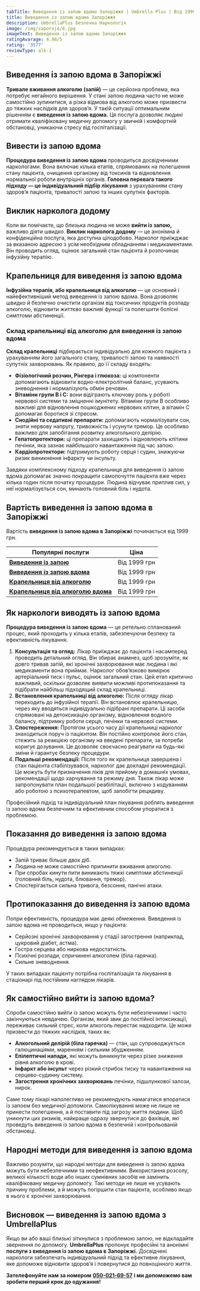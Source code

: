 ```yaml
---
tabTitle: Виведення із запою вдома Запоріжжя | Umbrella Plus | Від 1999 грн
title: Виведення із запою вдома Запоріжжя
description: UmbrellaPlus Безпечна Наркологія
image: /img/zaporoje/4.jpg
imageText: Виведення із запою вдома Запоріжжя
ratingAvarage: 4.98/5
rating: '3577'
reviewType: alk-1
---
```


## Виведення із запою вдома в Запоріжжі

**Тривале вживання алкоголю (запій)** — це серйозна проблема, яка потребує негайного вирішення. У стані запою людина часто не може самостійно зупинитися, а різка відмова від алкоголю може призвести до тяжких наслідків для здоров’я. У такій ситуації оптимальним рішенням є **виведення із запою вдома.** Ця послуга дозволяє людині отримати кваліфіковану медичну допомогу у звичній і комфортній обстановці, уникаючи стресу від госпіталізації.

## Вивести із запою вдома

**Процедура виведення із запою вдома** проводиться досвідченими наркологами. Вона включає кілька етапів, спрямованих на полегшення стану пацієнта, очищення організму від токсинів та відновлення нормальної роботи внутрішніх органів. **Головна перевага такого підходу — це індивідуальний підбір лікування** з урахуванням стану здоров’я пацієнта, тривалості запою та інших супутніх факторів.

## Виклик нарколога додому

Коли ви помічаєте, що близька людина не може **вийти із запою,** важливо діяти швидко. **Виклик нарколога додому** — це анонімна й конфіденційна послуга, яка доступна цілодобово. Нарколог приїжджає за вказаною адресою з усім необхідним обладнанням і медикаментами. Він проводить огляд, оцінює загальний стан пацієнта й розпочинає інфузійну терапію.

## Крапельниця для виведення із запою вдома

**Інфузійна терапія, або крапельниця від алкоголю** — це основний і найефективніший метод виведення із запою вдома. Вона дозволяє швидко й безпечно очистити організм від токсичних продуктів розпаду алкоголю, відновити життєво важливі функції та полегшити болісні симптоми абстиненції.

### Склад крапельниці від алкоголю для виведення із запою вдома

**Склад крапельниці** підбирається індивідуально для кожного пацієнта з урахуванням його загального стану, тривалості запою та наявності супутніх захворювань. Як правило, до її складу входять:

* **Фізіологічний розчин, Рінгера і глюкоза:** ці компоненти допомагають відновити водно-електролітний баланс, усувають зневоднення і нормалізують обмін речовин.
* **Вітаміни групи В і С:** вони відіграють ключову роль у роботі нервової системи та зміцненні імунітету. Вітаміни групи В особливо важливі для відновлення пошкоджених нервових клітин, а вітамін С допомагає боротися зі стресом.
* **Снодійні та седативні препарати:** допомагають нормалізувати сон, зняти нервову напругу, тривожність і усунути тремор. Це особливо важливо для запобігання розвитку алкогольного делірію.
* **Гепатопротектори:** ці препарати захищають і відновлюють клітини печінки, яка зазнає найбільшого навантаження під час запою.
* **Кардіопротектори:** підтримують роботу серця і судин, знижуючи ризик виникнення інфаркту чи інсульту.

Завдяки комплексному підходу крапельниця для виведення із запою вдома допомагає значно покращити самопочуття пацієнта вже через кілька годин після початку процедури. Людина відчуває приплив сил, у неї нормалізується сон, минають головний біль і нудота.

## Вартість виведення із запою вдома в Запоріжжі

Вартість **виведення із запою вдома в Запоріжжі** починається від 1999 грн.

| Популярні послуги                                                                 | Ціна         |
| --------------------------------------------------------------------------------- | ------------ |
| **[Виведення із запою](vivod-iz-zapoia-zaparoje-ua)**                             | Від 1999 грн |
| **[Виведення із запою вдома](Vivod-iz-zapoia-na-domy-zaporozhye-ua)**             | Від 1999 грн |
| **[Крапельниця від алкоголю](kapelnica_ot_alkogola_zaporozhye-ua)**               | Від 1999 грн |
| **[Крапельниця від алкоголю вдома](Kapelnica_ot_alkogola_na_domy_zaporozhye-ua)** | Від 1999 грн |

## Як наркологи виводять із запою вдома

**Процедура виведення із запою вдома** — це ретельно спланований процес, який проходить у кілька етапів, забезпечуючи безпеку та ефективність лікування.

1. **Консультація та огляд:** Лікар приїжджає до пацієнта і насамперед проводить детальний огляд. Він збирає анамнез, щоб зрозуміти, як довго тривав запій, які хронічні захворювання має людина і які медикаменти вона приймає. Нарколог обов’язково вимірює артеріальний тиск і пульс, оцінює загальний стан. Цей етап критично важливий, оскільки дозволяє виявити можливі протипоказання та підібрати найбільш підходящий склад крапельниці.
2. **Встановлення крапельниці від алкоголю:** Після огляду лікар переходить до інфузійної терапії. Він встановлює крапельницю, через яку вводяться індивідуально підібрані препарати. Ці засоби спрямовані на детоксикацію організму, відновлення водного балансу, підтримку роботи серця, печінки та нервової системи.
3. **Спостереження:** Протягом усього часу дії крапельниці нарколог знаходиться поруч із пацієнтом. Він постійно контролює його стан, стежить за реакцією організму на введені препарати, за потреби коригує дозування. Це дозволяє своєчасно реагувати на будь-які зміни й гарантує безпеку процедури.
4. **Подальші рекомендації:** Після того як крапельниця завершена і стан пацієнта стабілізувався, нарколог дає докладні рекомендації. Це можуть бути призначення ліків для прийому в домашніх умовах, рекомендації щодо харчування та режиму дня. Також лікар може запропонувати план подальшої реабілітації, включно з кодуванням або роботою з психотерапевтом, щоб запобігти рецидиву.

Професійний підхід та індивідуальний план лікування роблять виведення із запою вдома безпечним та ефективним способом упоратися з проблемою.

## Показання до виведення із запою вдома

Процедура рекомендується в таких випадках:

* Запій триває більше двох діб.
* Людина не може самостійно припинити вживання алкоголю.
* При спробах кинути пити виникають тяжкі симптоми абстиненції (головний біль, нудота, блювання, тремор).
* Спостерігається сильна тривога, безсоння, панічні атаки.

## Протипоказання до виведення із запою вдома

Попри ефективність, процедура має деякі обмеження. Виведення із запою вдома не проводиться, якщо у пацієнта:

* Серйозні хронічні захворювання у стадії загострення (наприклад, цукровий діабет, астма).
* Гостра серцева або ниркова недостатність.
* Психічні розлади, спричинені алкоголем (біла гарячка).
* Сильне зневоднення.

У таких випадках пацієнту потрібна госпіталізація та лікування в стаціонарі під постійним наглядом лікарів.

## Як самостійно вийти із запою вдома?

Спроби самостійно вийти із запою можуть бути небезпечними і часто закінчуються невдачею. Організм, який звик до постійної інтоксикації, переживає сильний стрес, коли алкоголь перестає надходити. Це може призвести до тяжких наслідків, таких як:

* **Алкогольний делірій (біла гарячка)** — стан, що супроводжується галюцинаціями, маренням і сильним збудженням.
* **Епілептичні напади,** які можуть виникнути через різке зниження рівня алкоголю в крові.
* **Інфаркт або інсульт** через різкий стрибок тиску та навантаження на серцево-судинну систему.
* **Загострення хронічних захворювань** печінки, підшлункової залози, нирок.

Саме тому лікарі наполегливо не рекомендують намагатися впоратися із запоєм без медичної допомоги. Самолікування може не лише не принести полегшення, а й поставити під загрозу життя людини. Щоб уникнути цих ризиків, найкраще одразу звернутися до фахівців, які проведуть виведення із запою вдома в безпечній і контрольованій обстановці.

## Народні методи для виведення із запою вдома

Важливо розуміти, що народні методи для виведення із запою вдома можуть бути небезпечними та неефективними. Використання розсолу, великої кількості води або інших сумнівних засобів не замінить кваліфіковану медичну допомогу. Такі методи не лише не усувають причину проблеми, а й можуть погіршити стан пацієнта, особливо якщо в нього є хронічні захворювання.

## Висновок — виведення із запою вдома з UmbrellaPlus

Якщо ви або ваші близькі зіткнулися з проблемою запою, не відкладайте звернення по допомогу. **UmbrellaPlus** пропонує професійні та анонімні **послуги з виведення із запою вдома в Запоріжжі.** Досвідчені наркологи забезпечать індивідуальний підхід та ефективне лікування, яке допоможе відновити здоров’я і повернутися до повноцінного життя.

**Зателефонуйте нам за номером** **[050-021-69-57](tel:0500216957)** **і ми допоможемо вам зробити перший крок до одужання!**
